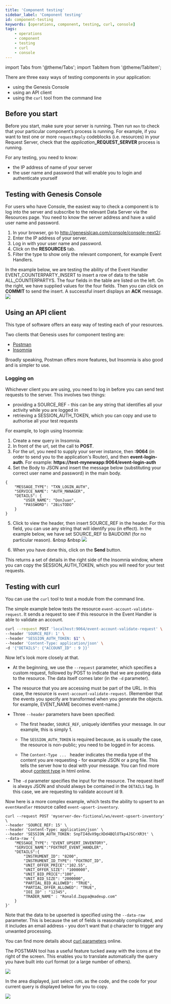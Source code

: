 ```yaml
---
title: 'Component testing'
sidebar_label: 'Component testing'
id: component-testing
keywords: [operations, component, testing, curl, console]
tags:
    - operations
    - component
    - testing
    - curl
    - console
---
```


import Tabs from '@theme/Tabs';
import TabItem from '@theme/TabItem';

There are three easy ways of testing components in your application:

- using the Genesis Console
- using an API client
- using the `curl` tool from the command line

## Before you start
Before you start, make sure your server is running. Then run `mon` to check that your particular component’s process is running. For example, if you want to test one or more `requestReply` codeblocks (i.e. resources) in your Request Server, check that the _application_**_REQUEST_SERVER** process is running.

For any testing, you need to know:
- the IP address of name of your server
- the user name and password that will enable you to login and authenticate yourself

## Testing with Genesis Console
For users who have Console, the easiest way to check a component is to log into the server and subscribe to the relevant Data Server via the Resources page. You need to know the server address and have a valid user name and password.

1. In your browser, go to http://genesislcap.com/console/console-next2/.
2. Enter the IP address of your server.
3. Log in with your user name and password.
4. Click on the **RESOURCES** tab.
5. Filter the type to show only the relevant component, for example Event Handlers.

In the example below, we are testing the ability of the Event Handler EVENT_COUNTERPARTY_INSERT to insert a row of data to the table ALL_COUNTERPARTYS. The four fields in the table are listed on the left. On the right, we have supplied values for the four fields. Then you can click on **COMMIT** to send the insert. A successful insert displays an **ACK** message.
![](/img/test-console-add-ctpty.png)

## Using an API client
This type of software offers an easy way of testing each of your resources.

Two clients that Genesis uses for component testing are:
- [Postman](https://www.postman.com/downloads/)
- [Insomnia](https://insomnia.rest/download)

Broadly speaking, Postman offers more features, but Insomnia is also good and is simpler to use.

### Logging on 
Whichever client you are using, you need to log in before you can send test requests to the server. This involves two things:
- providing a SOURCE_REF - this can be any string that identifies all your activity while you are logged in
- retrieving a SESSION_AUTH_TOKEN, which you can copy and use to authorise all your test requests

For example, to login using Insomnia:
1. Create a new query in Insomnia.
2. In front of the url, set the call to **POST**.
3. For the url, you need to supply your server instance, then **:9064** (in order to send you to the application's Router), and then **event-login-auth**. For example:
**https://test-mynewapp:9064/event-login-auth**
4. Set the Body to JSON and insert the message below (substituting your correct user name and password) in the main body. 

```
{
    "MESSAGE_TYPE": "TXN_LOGIN_AUTH",
    "SERVICE_NAME": "AUTH_MANAGER",
    "DETAILS": {
        "USER_NAME": "DonJuan",
        "PASSWORD": "2BisTODO"
    }
}
```
5. Click to view the header, then insert SOURCE_REF in the header. For this field, you can use any string that will identify you (in effect). In the example below, we have set SOURCE_REF to BAUDOIN1 (for no particular reason).
&nbsp
&nbsp
![](/img/test-login-result.png)

6. When you have done this, click on the **Send** button.

This returns a set of details in the right side of the Insomnia window, where you can copy the SESSION_AUTH_TOKEN, which you will need for your test requests.

## Testing with curl

You can use the `curl` tool to test a module from the command line.

The simple example below tests the resource `event-account-validate-request`. It sends a request to see if this resource in the Event Handler is able to validate an account.

```bash
curl --request POST 'localhost:9064/event-account-validate-request' \
--header 'SOURCE_REF: 1' \
--header "SESSION_AUTH_TOKEN: $1" \
--header 'Content-Type: application/json' \
-d '{"DETAILS": {"ACCOUNT_ID" : 9 }}'
```
Now let's look more closely at that.

- At the beginning, we use the `--request` parameter, which specifies a custom request, followed by POST to indicate that we are posting data to the resource. The data itself comes later (in the `-d` parameter).

- The resource that you are accessing must be part of the URL. In this case, the resource is `event-account-validate-request`. (Remember that the events you specify are transformed when you generate the objects. for example, EVENT_NAME becomes event-name.)

- Three `--header` parameters have been specified:

    - The first header, `SOURCE_REF`,  uniquely identifies your message. In our example, this is simply 1.

    - The `SESSION_AUTH_TOKEN` is required because, as is usually the case, the resource is non-public; you need to be logged in for access.

    - The `Content-Type ... ` header indicates the media type of the content you are requesting - for example JSON or a png file. This tells the server how to deal with your message. You can find more about [content type](https://www.geeksforgeeks.org/http-headers-content-type/) in html online.

- The `-d` parameter specifies the input for the resource. The request itself is always JSON and should always be contained in the `DETAILS` tag. In this case, we are requesting to validate account id 9.

Now here is a more complex example, which tests the ability to upsert to an `eventHandler` resource called `event-upsert-inventory`.

```
curl --request POST 'myserver-dev-fictional/ws/event-upsert-inventory' \
--header 'SOURCE_REF: 15' \
--header 'Content-Type: application/json' \
--header 'SESSION_AUTH_TOKEN: SnpTI4dvX9gcXDd4BQlOTkp4JSCrXR3t' \
--data-raw '{
    "MESSAGE_TYPE": "EVENT_UPSERT_INVENTORY",
    "SERVICE_NAME":"FOXTROT_EVENT_HANDLER",
    "DETAILS":{
        "INSTRUMENT_ID": "8200",
        "INSTRUMENT_ID_TYPE": "FOXTROT_ID",
        "UNIT_OFFER_PRICE":"102.55",
        "UNIT_OFFER_SIZE": "1000000",
        "UNIT_BID_PRICE":"100",
        "UNIT_BID_SIZE": "2000000",
        "PARTIAL_BID_ALLOWED": "TRUE",
        "PARTIAL_OFFER_ALLOWED": "TRUE",
        "IOI_ID" : "12345",
        "TRADER_NAME" : "Ronald.Zappa@madeup.com"
    }
}'
```

Note that the data to be upserted is specified using the `--data-raw` parameter. This is because the set of fields is reasonably complicated, and it includes an email address - you don't want that `@` character to trigger any unwanted processing.

You can find more details about [curl parameters](https://curl.se/docs/manpage.html) online.

The POSTMAN tool has a useful feature tucked away with the icons at the right of the screen. This enables you to translate automatically the query you have built into curl format (or a large number of others).

![](/img/postman-code.png)

In the area displayed, just select `cURL` as the code, and the code for your current query is displayed below for you to copy.

![](/img/postman-curl-2.png)
